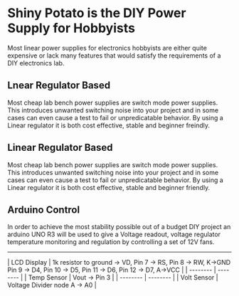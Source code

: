 # Shiny Potato is the DIY Power Supply for Hobbyists #

Most linear power supplies for electronics hobbyists are either quite expensive or lack many features that would satisfy the requirements of a DIY electronics lab.

## Lnear Regulator Based ##

Most cheap lab bench power supplies are switch mode power supplies. This introduces unwanted switching noise into your project and in some cases can even cause a test to fail or unpredicatable behavior. 
By using a Linear regulator it is both cost effective, stable and beginner freindly.

## Linear Regulator Based ##

Most cheap lab bench power supplies are switch mode power supplies. This introduces unwanted switching noise into your project and in some cases can even cause a test to fail or unpredicatable behavior. 
By using a Linear regulator it is both cost effective, stable and beginner friendly.

## Arduino Control ##

In order to achieve the most stability possible out of a budget DIY project an arduino UNO R3 will be used to give a Voltage readout, voltage regulator temperature monitoring and regulation by controlling a set of 12V fans.

_______________________________________________________________
| LCD Display | 1k resistor to ground → VD, Pin 7 → RS, Pin 8 → RW, K→GND
Pin 9 → D4, Pin 10 → D5, Pin 11 → D6, Pin 12 → D7, A→VCC | 
| -------- | -------- | 
| Temp Sensor  | Vout → Pin 3  |
| -------- | -------- | 
| Volt Sensor   | Voltage Divider node A → A0   | 